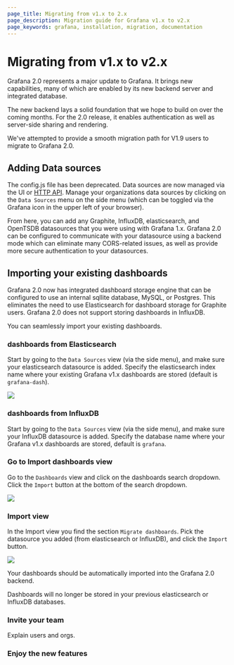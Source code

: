 ```yaml
---
page_title: Migrating from v1.x to 2.x
page_description: Migration guide for Grafana v1.x to v2.x
page_keywords: grafana, installation, migration, documentation
---
```


# Migrating from v1.x to v2.x

Grafana 2.0 represents a major update to Grafana. It brings new capabilities, many of which are enabled by its new backend server and integrated database.

The new backend lays a solid foundation that we hope to build on over the coming months. For the 2.0 release, it enables authentication as well as server-side sharing and rendering. 

We've attempted to provide a smooth migration path for V1.9 users to migrate to Grafana 2.0. 

## Adding Data sources

The config.js file has been deprecated. Data sources are now managed via the UI or [HTTP API](../reference/http_api.md). Manage your organizations data sources by clicking on the `Data Sources` menu on the side menu (which can be toggled via the Grafana icon in the upper left of your browser).

From here, you can add any Graphite, InfluxDB, elasticsearch, and OpenTSDB datasources that you were using with Grafana 1.x. Grafana 2.0 can be configured to communicate with your datasource using a backend mode which can eliminate many CORS-related issues, as well as provide more secure authentication to your datasources.

## Importing your existing dashboards

Grafana 2.0 now has integrated dashboard storage engine that can be configured to use an internal sqllite database, MySQL, or Postgres. This eliminates the need to use Elasticsearch for dashboard storage for Graphite users. Grafana 2.0 does not support storing dashboards in InfluxDB. 

You can seamlessly import your existing dashboards.

### dashboards from Elasticsearch

Start by going to the `Data Sources` view (via the side menu), and make sure your elasticsearch datasource is added. Specify the elasticsearch index name where your existing Grafana v1.x dashboards are stored (default is `grafana-dash`).

![](/img/v2/datasource_edit_elastic.jpg)

### dashboards from InfluxDB

Start by going to the `Data Sources` view (via the side menu), and make sure your InfluxDB datasource is added. Specify the database name where your Grafana v1.x dashboards are stored, default is `grafana`.

### Go to Import dashboards view

Go to the `Dashboards` view and click on the dashboards search dropdown. Click the `Import` button at the bottom of the search dropdown.

![](/img/v2/dashboard_import.jpg)

### Import view

In the Import view you find the section `Migrate dashboards`. Pick the datasource you added (from elasticsearch or InfluxDB),
and click the `Import` button.

![](/img/v2/migrate_dashboards.jpg)

Your dashboards should be automatically imported into the Grafana 2.0 backend. 

Dashboards will no longer be stored in your previous elasticsearch or InfluxDB databases.

### Invite your team

Explain users and orgs.

### Enjoy the new features
